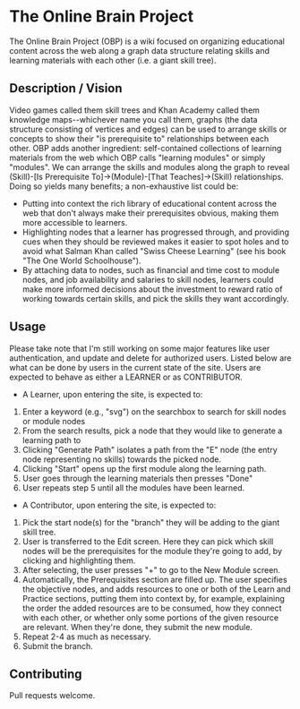 # The Online Brain Project
The Online Brain Project (OBP) is a wiki focused on organizing educational content across the web along a graph data structure relating skills and learning materials with each other (i.e. a giant skill tree).

## Description / Vision
Video games called them skill trees and Khan Academy called them knowledge maps--whichever name you call them, graphs (the data structure consisting of vertices and edges) can be used to arrange skills or concepts to show their "is prerequisite to" relationships between each other. OBP adds another ingredient: self-contained collections of learning materials from the web which OBP calls "learning modules" or simply "modules". We can arrange the skills and modules along the graph to reveal (Skill)-[Is Prerequisite To]->(Module)-[That Teaches]->(Skill) relationships. Doing so yields many benefits; a non-exhaustive list could be:
- Putting into context the rich library of educational content across the web that don't always make their prerequisites obvious, making them more accessible to learners.
- Highlighting nodes that a learner has progressed through, and providing cues when they should be reviewed makes it easier to spot holes and to avoid what Salman Khan called "Swiss Cheese Learning" (see his book "The One World Schoolhouse").
- By attaching data to nodes, such as financial and time cost to module nodes, and job availability and salaries to skill nodes, learners could make more informed decisions about the investment to reward ratio of working towards certain skills, and pick the skills they want accordingly.

## Usage
Please take note that I'm still working on some major features like user authentication, and update and delete for authorized users. Listed below are what can be done by users in the current state of the site. Users are expected to behave as either a LEARNER or as CONTRIBUTOR.

- A Learner, upon entering the site, is expected to:
1. Enter a keyword (e.g., "svg") on the searchbox to search for skill nodes or module nodes 
2. From the search results, pick a node that they would like to generate a learning path to
3. Clicking "Generate Path" isolates a path from the "E" node (the entry node representing no skills) towards the picked node.
4. Clicking "Start" opens up the first module along the learning path.
5. User goes through the learning materials then presses "Done"
6. User repeats step 5 until all the modules have been learned.

- A Contributor, upon entering the site, is expected to:
1. Pick the start node(s) for the "branch" they will be adding to the giant skill tree.
2. User is transferred to the Edit screen. Here they can pick which skill nodes will be the prerequisites for the module they're going to add, by clicking and highlighting them.
3. After selecting, the user presses "+" to go to the New Module screen.
4. Automatically, the Prerequisites section are filled up. The user specifies the objective nodes, and adds resources to one or both of the Learn and Practice sections, putting them into context by, for example, explaining the order the added resources are to be consumed, how they connect with each other, or whether only some portions of the given resource are relevant. When they're done, they submit the new module.
5. Repeat 2-4 as much as necessary.
6. Submit the branch.

## Contributing
Pull requests welcome. 
